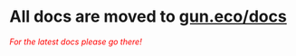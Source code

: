 # All docs are moved to [gun.eco/docs](https://gun.eco/docs)

<em style="color: red;">For the latest docs please go there!</em>